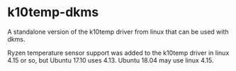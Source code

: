 # k10temp-dkms
A standalone version of the k10temp driver from linux that can be used with dkms.

Ryzen temperature sensor support was added to the k10temp driver in 
linux 4.15 or so, but Ubuntu 17.10 uses 4.13. Ubuntu 18.04 may use linux 4.15.
